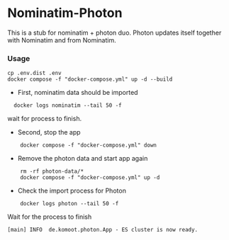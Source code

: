 # Nominatim-Photon

This is a stub for nominatim + photon duo. Photon updates itself together with Nominatim and from Nominatim.

### Usage
```shell 
cp .env.dist .env
docker compose -f "docker-compose.yml" up -d --build
```
- First, nominatim data should be imported
```shell
  docker logs nominatim --tail 50 -f
```
wait for process to finish.

- Second, stop the app
```shell
    docker compose -f "docker-compose.yml" down
```

- Remove the photon data and start app again
```shell
    rm -rf photon-data/*
    docker compose -f "docker-compose.yml" up -d
```

- Check the import process for Photon
```shell
    docker logs photon --tail 50 -f
```

Wait for the process to finish
```
[main] INFO  de.komoot.photon.App - ES cluster is now ready.
```